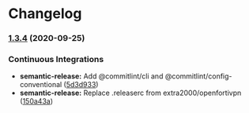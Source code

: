 # Changelog

### [1.3.4](https://github.com/extra2000/openvpn/compare/v1.3.3...v1.3.4) (2020-09-25)


### Continuous Integrations

* **semantic-release:** Add @commitlint/cli and @commitlint/config-conventional ([5d3d933](https://github.com/extra2000/openvpn/commit/5d3d93337cc93a68964bc494cd08e4d3133429ec))
* **semantic-release:** Replace .releaserc from extra2000/openfortivpn ([150a43a](https://github.com/extra2000/openvpn/commit/150a43a8fef758ae2327a0e2f276ee1f06a3c93c))
